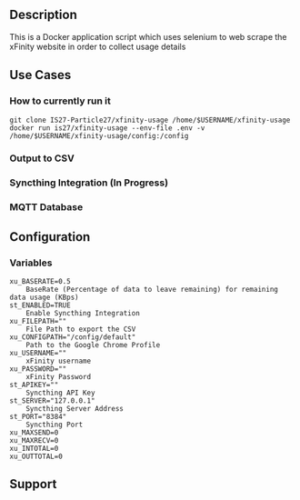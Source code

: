 ## Description
This is a Docker application script which uses selenium to web scrape the xFinity website in order to collect usage details

## Use Cases
### How to currently run it
    git clone IS27-Particle27/xfinity-usage /home/$USERNAME/xfinity-usage
    docker run is27/xfinity-usage --env-file .env -v /home/$USERNAME/xfinity-usage/config:/config
### Output to CSV
### Syncthing Integration (In Progress)
### MQTT Database

## Configuration
### Variables
    xu_BASERATE=0.5
        BaseRate (Percentage of data to leave remaining) for remaining data usage (KBps)
    st_ENABLED=TRUE
        Enable Syncthing Integration
    xu_FILEPATH=""
        File Path to export the CSV
    xu_CONFIGPATH="/config/default"
        Path to the Google Chrome Profile
    xu_USERNAME=""
        xFinity username
    xu_PASSWORD=""
        xFinity Password
    st_APIKEY=""
        Syncthing API Key
    st_SERVER="127.0.0.1"
        Syncthing Server Address
    st_PORT="8384"
        Syncthing Port
    xu_MAXSEND=0
    xu_MAXRECV=0
    xu_INTOTAL=0
    xu_OUTTOTAL=0

## Support
